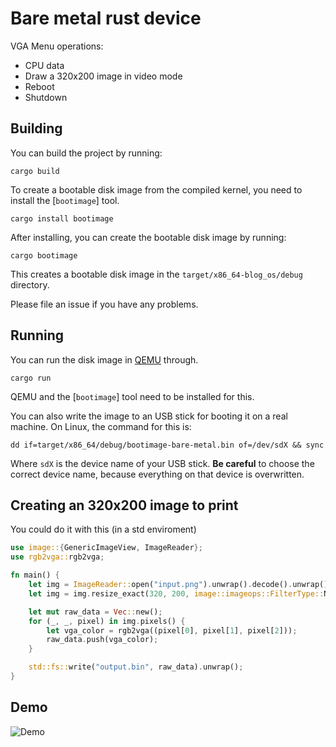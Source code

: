 # Bare metal rust device

VGA Menu operations:

+ CPU data
+ Draw a 320x200 image in video mode
+ Reboot
+ Shutdown

## Building

You can build the project by running:

```
cargo build
```

To create a bootable disk image from the compiled kernel, you need to install the [`bootimage`] tool.

```
cargo install bootimage
```

After installing, you can create the bootable disk image by running:

```
cargo bootimage
```

This creates a bootable disk image in the `target/x86_64-blog_os/debug` directory.

Please file an issue if you have any problems.

## Running

You can run the disk image in [QEMU](https://www.qemu.org/) through.

```
cargo run
```

QEMU and the [`bootimage`] tool need to be installed for this.

You can also write the image to an USB stick for booting it on a real machine. On Linux, the command for this is:

```
dd if=target/x86_64/debug/bootimage-bare-metal.bin of=/dev/sdX && sync
```

Where `sdX` is the device name of your USB stick. **Be careful** to choose the correct device name, because everything on that device is overwritten.

## Creating an 320x200 image to print

You could do it with this (in a std enviroment)

```rust
use image::{GenericImageView, ImageReader};
use rgb2vga::rgb2vga;

fn main() {
    let img = ImageReader::open("input.png").unwrap().decode().unwrap();
    let img = img.resize_exact(320, 200, image::imageops::FilterType::Nearest);

    let mut raw_data = Vec::new();
    for (_, _, pixel) in img.pixels() {
        let vga_color = rgb2vga((pixel[0], pixel[1], pixel[2]));
        raw_data.push(vga_color);
    }

    std::fs::write("output.bin", raw_data).unwrap();
}
```

## Demo

![Demo](how_works.gif)